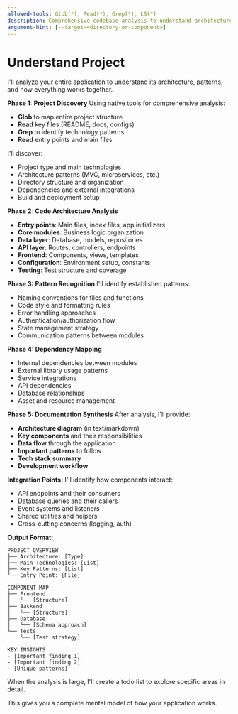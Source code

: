 ```yaml
---
allowed-tools: Glob(*), Read(*), Grep(*), LS(*)
description: Comprehensive codebase analysis to understand architecture, patterns, and project structure
argument-hint: [--target=<directory-or-component>]
---
```


# Understand Project

I'll analyze your entire application to understand its architecture, patterns, and how everything works together.

**Phase 1: Project Discovery**
Using native tools for comprehensive analysis:

- **Glob** to map entire project structure
- **Read** key files (README, docs, configs)
- **Grep** to identify technology patterns
- **Read** entry points and main files

I'll discover:

- Project type and main technologies
- Architecture patterns (MVC, microservices, etc.)
- Directory structure and organization
- Dependencies and external integrations
- Build and deployment setup

**Phase 2: Code Architecture Analysis**

- **Entry points**: Main files, index files, app initializers
- **Core modules**: Business logic organization
- **Data layer**: Database, models, repositories
- **API layer**: Routes, controllers, endpoints
- **Frontend**: Components, views, templates
- **Configuration**: Environment setup, constants
- **Testing**: Test structure and coverage

**Phase 3: Pattern Recognition**
I'll identify established patterns:

- Naming conventions for files and functions
- Code style and formatting rules
- Error handling approaches
- Authentication/authorization flow
- State management strategy
- Communication patterns between modules

**Phase 4: Dependency Mapping**

- Internal dependencies between modules
- External library usage patterns
- Service integrations
- API dependencies
- Database relationships
- Asset and resource management

**Phase 5: Documentation Synthesis**
After analysis, I'll provide:

- **Architecture diagram** (in text/markdown)
- **Key components** and their responsibilities
- **Data flow** through the application
- **Important patterns** to follow
- **Tech stack summary**
- **Development workflow**

**Integration Points:**
I'll identify how components interact:

- API endpoints and their consumers
- Database queries and their callers
- Event systems and listeners
- Shared utilities and helpers
- Cross-cutting concerns (logging, auth)

**Output Format:**

```
PROJECT OVERVIEW
├── Architecture: [Type]
├── Main Technologies: [List]
├── Key Patterns: [List]
└── Entry Point: [File]

COMPONENT MAP
├── Frontend
│   └── [Structure]
├── Backend
│   └── [Structure]
├── Database
│   └── [Schema approach]
└── Tests
    └── [Test strategy]

KEY INSIGHTS
- [Important finding 1]
- [Important finding 2]
- [Unique patterns]
```

When the analysis is large, I'll create a todo list to explore specific areas in detail.

This gives you a complete mental model of how your application works.
